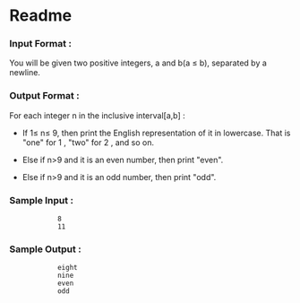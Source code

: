 # Readme 

### Input Format  :
  You will be given two positive integers, a and b(a ≤ b), separated by a 
  newline.
### Output Format :  
  For each integer n in the inclusive interval[a,b] :
               
*  If 1≤ n≤ 9, then print the English representation of it in lowercase. That is "one" for 1 , "two" for 2 , and so on.

*  Else if n>9  and it is an even number, then print "even".
* Else if n>9  and it is an odd number, then print "odd".
### Sample Input  :
                8
                11 
### Sample Output : 
                eight
                nine
                even
                odd
